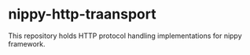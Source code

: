 # nippy-http-traansport
This repository holds HTTP protocol handling implementations for nippy framework.

